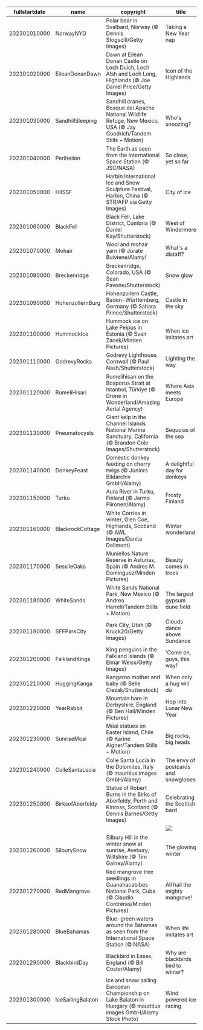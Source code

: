 |fullstartdate|name|copyright|title|image|
|--|--|--|--|--|
202301010000|NorwayNYD|Polar bear in Svalbard, Norway (© Dennis Stogsdill/Getty Images)|Taking a New Year nap|![](/en-GB/2023/01/202301010000NorwayNYD.jpg)|
202301020000|EileanDonanDawn|Dawn at Eilean Donan Castle on Loch Duich, Loch Alsh and Loch Long, Highlands (© Joe Daniel Price/Getty Images)|Icon of the Highlands|![](/en-GB/2023/01/202301020000EileanDonanDawn.jpg)|
202301030000|SandhillSleeping|Sandhill cranes, Bosque del Apache National Wildlife Refuge, New Mexico, USA (© Jay Goodrich/Tandem Stills + Motion)|Who's snoozing?|![](/en-GB/2023/01/202301030000SandhillSleeping.jpg)|
202301040000|Perihelion|The Earth as seen from the International Space Station (© JSC/NASA)|So close, yet so far|![](/en-GB/2023/01/202301040000Perihelion.jpg)|
202301050000|HIISSF|Harbin International Ice and Snow Sculpture Festival, Harbin, China (© STR/AFP via Getty Images)|City of ice|![](/en-GB/2023/01/202301050000HIISSF.jpg)|
202301060000|BlackFell|Black Fell, Lake District, Cumbria (© Daniel Kay/Shutterstock)|West of Windermere|![](/en-GB/2023/01/202301060000BlackFell.jpg)|
202301070000|Mohair|Wool and mohair yarn (© Jurate Buiviene/Alamy)|What's a distaff?|![](/en-GB/2023/01/202301070000Mohair.jpg)|
202301080000|Breckenridge|Breckenridge, Colorado, USA (© Sean Pavone/Shutterstock)|Snow glow|![](/en-GB/2023/01/202301080000Breckenridge.jpg)|
202301090000|HohenzollernBurg|Hohenzollern Castle, Baden-Württemberg, Germany (© Sahara Prince/Shutterstock)|Castle in the sky|![](/en-GB/2023/01/202301090000HohenzollernBurg.jpg)|
202301100000|HummockIce|Hummock ice on Lake Peipus in Estonia (© Sven Zacek/Minden Pictures)|When ice imitates art|![](/en-GB/2023/01/202301100000HummockIce.jpg)|
202301110000|GodrevyRocks|Godrevy Lighthouse, Cornwall (© Paul Nash/Shutterstock)|Lighting the way|![](/en-GB/2023/01/202301110000GodrevyRocks.jpg)|
202301120000|RumeliHisari|Rumelihisarı on the Bosporus Strait at Istanbul, Türkiye (© Drone in Wonderland/Amazing Aerial Agency)|Where Asia meets Europe|![](/en-GB/2023/01/202301120000RumeliHisari.jpg)|
202301130000|Pneumatocysts|Giant kelp in the Channel Islands National Marine Sanctuary, California (© Brandon Cole Images/Shutterstock)|Sequoias of the sea|![](/en-GB/2023/01/202301130000Pneumatocysts.jpg)|
202301140000|DonkeyFeast|Domestic donkey feeding on cherry twigs (© Juniors Bildarchiv GmbH/Alamy)|A delightful day for donkeys|![](/en-GB/2023/01/202301140000DonkeyFeast.jpg)|
202301150000|Turku|Aura River in Turku, Finland (© Jarmo Piironen/Alamy)|Frosty Finland|![](/en-GB/2023/01/202301150000Turku.jpg)|
202301160000|BlackrockCottage|White Corries in winter, Glen Coe, Highlands, Scotland (© AWL Images/Danita Delimont)|Winter wonderland|![](/en-GB/2023/01/202301160000BlackrockCottage.jpg)|
202301170000|SessileOaks|Muniellos Nature Reserve in Asturias, Spain (© Andres M. Dominguez/Minden Pictures)|Beauty comes in trees|![](/en-GB/2023/01/202301170000SessileOaks.jpg)|
202301180000|WhiteSands|White Sands National Park, New Mexico (© Andrea Harrell/Tandem Stills + Motion)|The largest gypsum dune field|![](/en-GB/2023/01/202301180000WhiteSands.jpg)|
202301190000|SFFParkCity|Park City, Utah (© Kruck20/Getty Images)|Clouds dance above Sundance|![](/en-GB/2023/01/202301190000SFFParkCity.jpg)|
202301200000|FalklandKings|King penguins in the Falkland Islands (© Elmar Weiss/Getty Images)|'Come on, guys, this way!'|![](/en-GB/2023/01/202301200000FalklandKings.jpg)|
202301210000|HuggingKanga|Kangaroo mother and baby (© Belle Ciezak/Shutterstock)|When only a hug will do|![](/en-GB/2023/01/202301210000HuggingKanga.jpg)|
202301220000|YearRabbit|Mountain hare in Derbyshire, England (© Ben Hall/Minden Pictures)|Hop into Lunar New Year|![](/en-GB/2023/01/202301220000YearRabbit.jpg)|
202301230000|SunriseMoai|Moai statues on Easter Island, Chile (© Karine Aigner/Tandem Stills + Motion)|Big rocks, big heads|![](/en-GB/2023/01/202301230000SunriseMoai.jpg)|
202301240000|ColleSantaLucia|Colle Santa Lucia in the Dolomites, Italy (© mauritius images GmbH/Alamy)|The envy of postcards and snowglobes|![](/en-GB/2023/01/202301240000ColleSantaLucia.jpg)|
202301250000|BirksofAberfeldy|Statue of Robert Burns in the Birks of Aberfeldy, Perth and Kinross, Scotland (© Dennis Barnes/Getty Images)|Celebrating the Scottish bard|![](/en-GB/2023/01/202301250000BirksofAberfeldy.jpg)|
||||![](/en-GB/2023/01/.jpg)|
202301260000|SilburySnow|Silbury Hill in the winter snow at sunrise, Avebury, Wiltshire (© Tim Gainey/Alamy)|The glowing winter|![](/en-GB/2023/01/202301260000SilburySnow.jpg)|
202301270000|RedMangrove|Red mangrove tree seedlings in Guanahacabibes National Park, Cuba (© Claudio Contreras/Minden Pictures)|All hail the mighty mangrove!|![](/en-GB/2023/01/202301270000RedMangrove.jpg)|
202301280000|BlueBahamas|Blue-green waters around the Bahamas as seen from the International Space Station (© NASA)|When life imitates art|![](/en-GB/2023/01/202301280000BlueBahamas.jpg)|
202301290000|BlackbirdDay|Blackbird in Essex, England (© Bill Coster/Alamy)|Why are blackbirds tied to winter?|![](/en-GB/2023/01/202301290000BlackbirdDay.jpg)|
202301300000|IceSailingBalaton|Ice and snow sailing European Championship on Lake Balaton in Hungary (© mauritius images GmbH/Alamy Stock Photo)|Wind powered ice racing|![](/en-GB/2023/01/202301300000IceSailingBalaton.jpg)|
